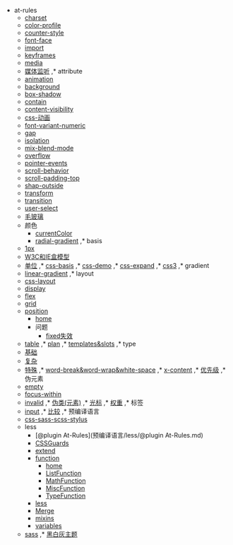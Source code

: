 * at-rules
  * [charset](at-rules/charset.md)
  * [color-profile](at-rules/color-profile.md)
  * [counter-style](at-rules/counter-style.md)
  * [font-face](at-rules/font-face.md)
  * [import](at-rules/import.md)
  * [keyframes](at-rules/keyframes.md)
  * [media](at-rules/media.md)
  * [媒体监听](at-rules/媒体监听.md)
,* attribute
  * [animation](attribute/animation.md)
  * [background](attribute/background.md)
  * [box-shadow](attribute/box-shadow.md)
  * [contain](attribute/contain.md)
  * [content-visibility](attribute/content-visibility.md)
  * [css-动画](attribute/css-动画.md)
  * [font-variant-numeric](attribute/font-variant-numeric.md)
  * [gap](attribute/gap.md)
  * [isolation](attribute/isolation.md)
  * [mix-blend-mode](attribute/mix-blend-mode.md)
  * [overflow](attribute/overflow.md)
  * [pointer-events](attribute/pointer-events.md)
  * [scroll-behavior](attribute/scroll-behavior.md)
  * [scroll-padding-top](attribute/scroll-padding-top.md)
  * [shap-outside](attribute/shap-outside.md)
  * [transform](attribute/transform.md)
  * [transition](attribute/transition.md)
  * [user-select](attribute/user-select.md)
  * [毛玻璃](attribute/毛玻璃.md)
  * 颜色
    * [currentColor](attribute/颜色/currentColor.md)
    * [radial-gradient](attribute/颜色/radial-gradient.md)
,* basis
  * [1px](basis/1px.md)
  * [W3C和IE盒模型](basis/W3C和IE盒模型.md)
  * [单位](basis/单位.md)
,* [css-basis](css-basis.md)
,* [css-demo](css-demo.md)
,* [css-expand](css-expand.md)
,* [css3](css3.md)
,* gradient
  * [linear-gradient](gradient/linear-gradient.md)
,* layout
  * [css-layout](layout/css-layout.md)
  * [display](layout/display.md)
  * [flex](layout/flex.md)
  * [grid](layout/grid.md)
  * [position](layout/position/index.md)
    * [home](layout/position/index.md)
    * 问题
      * [fixed失效](layout/position/问题/fixed失效.md)
  * [table](layout/table.md)
,* [plan](plan.md)
,* [templates&slots](templates&slots.md)
,* type
  * [基础](type/基础.md)
  * [复杂](type/复杂.md)
  * [特殊](type/特殊.md)
,* [word-break&word-wrap&white-space](word-break&word-wrap&white-space.md)
,* [x-content](x-content.md)
,* [优先级](优先级.md)
,* 伪元素
  * [empty](伪元素/empty.md)
  * [focus-within](伪元素/focus-within.md)
  * [invalid](伪元素/invalid.md)
,* [伪类(元素)](伪类(元素).md)
,* [光标](光标.md)
,* [权重](权重.md)
,* 标签
  * [input](标签/input.md)
,* [比较](比较.md)
,* 预编译语言
  * [css-sass-scss-stylus](预编译语言/css-sass-scss-stylus.md)
  * less
    * [@plugin At-Rules](预编译语言/less/@plugin At-Rules.md)
    * [CSSGuards](预编译语言/less/CSSGuards.md)
    * [extend](预编译语言/less/extend.md)
    * [function](预编译语言/less/function/index.md)
      * [home](预编译语言/less/function/index.md)
      * [ListFunction](预编译语言/less/function/ListFunction.md)
      * [MathFunction](预编译语言/less/function/MathFunction.md)
      * [MiscFunction](预编译语言/less/function/MiscFunction.md)
      * [TypeFunction](预编译语言/less/function/TypeFunction.md)
    * [less](预编译语言/less/less.md)
    * [Merge](预编译语言/less/Merge.md)
    * [mixins](预编译语言/less/mixins.md)
    * [variables](预编译语言/less/variables.md)
  * [sass](预编译语言/sass.md)
,* [黑白灰主题](黑白灰主题.md)
